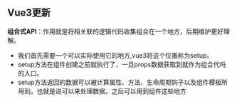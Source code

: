 ## Vue3更新

<b>组合式API</b>：作用就是将相关联的逻辑代码收集组合在一个地方，后期维护更好理解。
- 我们首先需要一个可以实际使用它的地方,vue3将这个位置称为setup。
- setup方法在组件创建之前就执行了，一旦props数据获取到就作为组合代吗的入口。
- setup方法返回的数据可以被计算属性、方法、生命周期钩子以及组件模板所用到。也就是说可以来处理数据，之后可以用到组件这些地方
